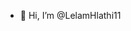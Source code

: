 - 👋 Hi, I’m @LelamHlathi11

<!---
LelamHlathi11/LelamHlathi11 is a ✨ special ✨ repository because its `README.md` (this file) appears on your GitHub profile.
You can click the Preview link to take a look at your changes.
--->
